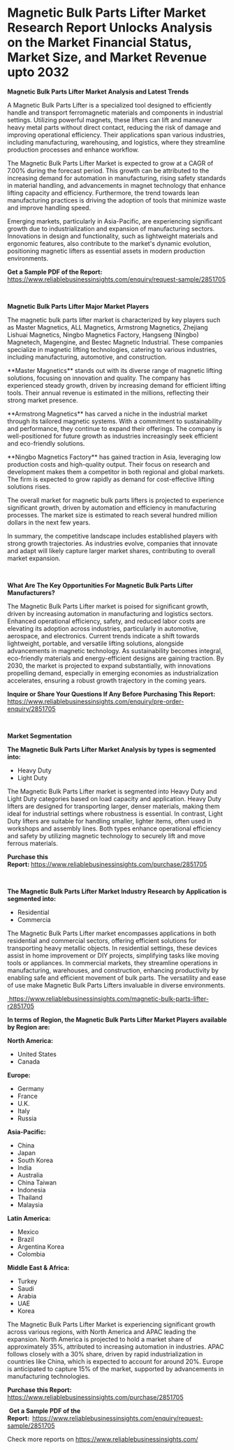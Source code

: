<p><h1>Magnetic Bulk Parts Lifter Market Research Report Unlocks Analysis on the Market Financial Status, Market Size, and Market Revenue upto 2032</h1></p><p><strong>Magnetic Bulk Parts Lifter Market Analysis and Latest Trends</strong></p>
<p><p>A Magnetic Bulk Parts Lifter is a specialized tool designed to efficiently handle and transport ferromagnetic materials and components in industrial settings. Utilizing powerful magnets, these lifters can lift and maneuver heavy metal parts without direct contact, reducing the risk of damage and improving operational efficiency. Their applications span various industries, including manufacturing, warehousing, and logistics, where they streamline production processes and enhance workflow.</p><p>The Magnetic Bulk Parts Lifter Market is expected to grow at a CAGR of 7.00% during the forecast period. This growth can be attributed to the increasing demand for automation in manufacturing, rising safety standards in material handling, and advancements in magnet technology that enhance lifting capacity and efficiency. Furthermore, the trend towards lean manufacturing practices is driving the adoption of tools that minimize waste and improve handling speed. </p><p>Emerging markets, particularly in Asia-Pacific, are experiencing significant growth due to industrialization and expansion of manufacturing sectors. Innovations in design and functionality, such as lightweight materials and ergonomic features, also contribute to the market's dynamic evolution, positioning magnetic lifters as essential assets in modern production environments.</p></p>
<p><strong>Get a Sample PDF of the Report:&nbsp;</strong> <a href="https://www.reliablebusinessinsights.com/enquiry/request-sample/2851705?utm_campaign=3077&utm_medium=2&utm_source=Github&utm_content=ia&utm_term=11032025&utm_id=magnetic-bulk-parts-lifter">https://www.reliablebusinessinsights.com/enquiry/request-sample/2851705</a></p>
<p>&nbsp;</p>
<p><strong>Magnetic Bulk Parts Lifter Major Market Players</strong></p>
<p><p>The magnetic bulk parts lifter market is characterized by key players such as Master Magnetics, ALL Magnetics, Armstrong Magnetics, Zhejiang Lishuai Magnetics, Ningbo Magnetics Factory, Hangseng (Ningbo) Magnetech, Magengine, and Bestec Magnetic Industrial. These companies specialize in magnetic lifting technologies, catering to various industries, including manufacturing, automotive, and construction.</p><p>**Master Magnetics** stands out with its diverse range of magnetic lifting solutions, focusing on innovation and quality. The company has experienced steady growth, driven by increasing demand for efficient lifting tools. Their annual revenue is estimated in the millions, reflecting their strong market presence.</p><p>**Armstrong Magnetics** has carved a niche in the industrial market through its tailored magnetic systems. With a commitment to sustainability and performance, they continue to expand their offerings. The company is well-positioned for future growth as industries increasingly seek efficient and eco-friendly solutions.</p><p>**Ningbo Magnetics Factory** has gained traction in Asia, leveraging low production costs and high-quality output. Their focus on research and development makes them a competitor in both regional and global markets. The firm is expected to grow rapidly as demand for cost-effective lifting solutions rises.</p><p>The overall market for magnetic bulk parts lifters is projected to experience significant growth, driven by automation and efficiency in manufacturing processes. The market size is estimated to reach several hundred million dollars in the next few years. </p><p>In summary, the competitive landscape includes established players with strong growth trajectories. As industries evolve, companies that innovate and adapt will likely capture larger market shares, contributing to overall market expansion.</p></p>
<p>&nbsp;</p>
<p><strong>What Are The Key Opportunities For Magnetic Bulk Parts Lifter Manufacturers?</strong></p>
<p><p>The Magnetic Bulk Parts Lifter market is poised for significant growth, driven by increasing automation in manufacturing and logistics sectors. Enhanced operational efficiency, safety, and reduced labor costs are elevating its adoption across industries, particularly in automotive, aerospace, and electronics. Current trends indicate a shift towards lightweight, portable, and versatile lifting solutions, alongside advancements in magnetic technology. As sustainability becomes integral, eco-friendly materials and energy-efficient designs are gaining traction. By 2030, the market is projected to expand substantially, with innovations propelling demand, especially in emerging economies as industrialization accelerates, ensuring a robust growth trajectory in the coming years.</p></p>
<p><strong>Inquire or Share Your Questions If Any Before Purchasing This Report:</strong> <a href="https://www.reliablebusinessinsights.com/enquiry/pre-order-enquiry/2851705?utm_campaign=3077&utm_medium=2&utm_source=Github&utm_content=ia&utm_term=11032025&utm_id=magnetic-bulk-parts-lifter">https://www.reliablebusinessinsights.com/enquiry/pre-order-enquiry/2851705</a></p>
<p>&nbsp;</p>
<p><strong>Market Segmentation</strong></p>
<p><strong>The Magnetic Bulk Parts Lifter Market Analysis by types is segmented into:</strong></p>
<p><ul><li>Heavy Duty</li><li>Light Duty</li></ul></p>
<p><p>The Magnetic Bulk Parts Lifter market is segmented into Heavy Duty and Light Duty categories based on load capacity and application. Heavy Duty lifters are designed for transporting larger, denser materials, making them ideal for industrial settings where robustness is essential. In contrast, Light Duty lifters are suitable for handling smaller, lighter items, often used in workshops and assembly lines. Both types enhance operational efficiency and safety by utilizing magnetic technology to securely lift and move ferrous materials.</p></p>
<p><strong>Purchase this Report:&nbsp;</strong><a href="https://www.reliablebusinessinsights.com/purchase/2851705?utm_campaign=3077&utm_medium=2&utm_source=Github&utm_content=ia&utm_term=11032025&utm_id=magnetic-bulk-parts-lifter">https://www.reliablebusinessinsights.com/purchase/2851705</a></p>
<p>&nbsp;</p>
<p><strong>The Magnetic Bulk Parts Lifter Market Industry Research by Application is segmented into:</strong></p>
<p><ul><li>Residential</li><li>Commercia</li></ul></p>
<p><p>The Magnetic Bulk Parts Lifter market encompasses applications in both residential and commercial sectors, offering efficient solutions for transporting heavy metallic objects. In residential settings, these devices assist in home improvement or DIY projects, simplifying tasks like moving tools or appliances. In commercial markets, they streamline operations in manufacturing, warehouses, and construction, enhancing productivity by enabling safe and efficient movement of bulk parts. The versatility and ease of use make Magnetic Bulk Parts Lifters invaluable in diverse environments.</p></p>
<p><a href="https://www.reliablebusinessinsights.com/magnetic-bulk-parts-lifter-r2851705?utm_campaign=3077&utm_medium=2&utm_source=Github&utm_content=ia&utm_term=11032025&utm_id=magnetic-bulk-parts-lifter">&nbsp;https://www.reliablebusinessinsights.com/magnetic-bulk-parts-lifter-r2851705</a></p>
<p><strong>In terms of Region, the Magnetic Bulk Parts Lifter Market Players available by Region are:</strong></p>
<p>
    <p> <strong> North America: </strong>
        <ul>
            <li>United States</li>
            <li>Canada</li>
        </ul>
        </p> 
    <p> <strong> Europe: </strong>
        <ul>
            <li>Germany</li>
            <li>France</li>
            <li>U.K.</li>
            <li>Italy</li>
            <li>Russia</li>
        </ul>
        </p> 
    <p> <strong> Asia-Pacific: </strong>
        <ul>
            <li>China</li>
            <li>Japan</li>
            <li>South Korea</li>
            <li>India</li>
            <li>Australia</li>
            <li>China Taiwan</li>
            <li>Indonesia</li>
            <li>Thailand</li>
            <li>Malaysia</li>
        </ul>
        </p> 
    <p> <strong> Latin America: </strong>
        <ul>
            <li>Mexico</li>
            <li>Brazil</li>
            <li>Argentina Korea</li>
            <li>Colombia</li>
        </ul>
        </p> 
    <p> <strong> Middle East & Africa: </strong>
        <ul>
            <li>Turkey</li>
            <li>Saudi</li>
            <li>Arabia</li>
            <li>UAE</li>
            <li>Korea</li>
        </ul>
    </p>
    </p>
<p><p>The Magnetic Bulk Parts Lifter Market is experiencing significant growth across various regions, with North America and APAC leading the expansion. North America is projected to hold a market share of approximately 35%, attributed to increasing automation in industries. APAC follows closely with a 30% share, driven by rapid industrialization in countries like China, which is expected to account for around 20%. Europe is anticipated to capture 15% of the market, supported by advancements in manufacturing technologies.</p></p>
<p><strong>Purchase this Report: </strong><a href="https://www.reliablebusinessinsights.com/purchase/2851705?utm_campaign=3077&utm_medium=2&utm_source=Github&utm_content=ia&utm_term=11032025&utm_id=magnetic-bulk-parts-lifter">https://www.reliablebusinessinsights.com/purchase/2851705</a></p>
<p>&nbsp;<strong>Get a Sample PDF of the Report:&nbsp;&nbsp;</strong><a href="https://www.reliablebusinessinsights.com/enquiry/request-sample/2851705?utm_campaign=3077&utm_medium=2&utm_source=Github&utm_content=ia&utm_term=11032025&utm_id=magnetic-bulk-parts-lifter">https://www.reliablebusinessinsights.com/enquiry/request-sample/2851705</a></p>
<p><strong></strong></p>
<p>Check more reports on <a href="https://www.reliablebusinessinsights.com/?utm_campaign=3077&utm_medium=2&utm_source=Github&utm_content=ia&utm_term=11032025&utm_id=magnetic-bulk-parts-lifter">https://www.reliablebusinessinsights.com/</a></p>